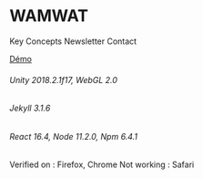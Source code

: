 # WAMWAT
Key Concepts
Newsletter
Contact

[Démo](https://julien-conan.github.io/wamwat/)

###### Unity 2018.2.1f17, WebGL 2.0
###### Jekyll 3.1.6
###### React 16.4, Node 11.2.0, Npm 6.4.1

Verified on : Firefox, Chrome
Not working : Safari
